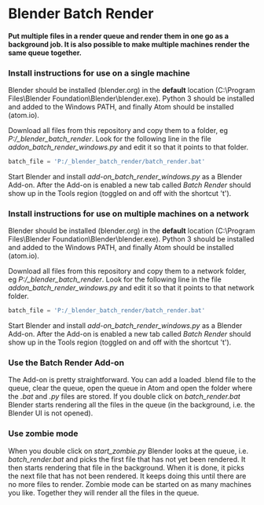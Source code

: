 # Blender Batch Render

#### Put multiple files in a render queue and render them in one go as a background job. It is also possible to make multiple machines render the same queue together.

### Install instructions for use on a single machine

Blender should be installed (blender.org) in the **default** location (C:\Program Files\Blender Foundation\Blender\blender.exe).
Python 3 should be installed and added to the Windows PATH, and finally Atom should be installed (atom.io).

Download all files from this repository and copy them to a folder, eg *P:/_blender_batch_render*. Look for the following line in the file *addon_batch_render_windows.py* and edit it so that it points to that folder.
```python
batch_file = 'P:/_blender_batch_render/batch_render.bat'
```

Start Blender and install *add-on_batch_render_windows.py* as a Blender Add-on. After the Add-on is enabled a new tab called *Batch Render* should show up in the Tools region (toggled on and off with the shortcut 't'). 


### Install instructions for use on multiple machines on a network

Blender should be installed (blender.org) in the **default** location (C:\Program Files\Blender Foundation\Blender\blender.exe).
Python 3 should be installed and added to the Windows PATH, and finally Atom should be installed (atom.io).

Download all files from this repository and copy them to a network folder, eg *P:/_blender_batch_render*. Look for the following line in the file *addon_batch_render_windows.py* and edit it so that it points to that network folder.
```python
batch_file = 'P:/_blender_batch_render/batch_render.bat'
```

Start Blender and install *add-on_batch_render_windows.py* as a Blender Add-on. After the Add-on is enabled a new tab called *Batch Render* should show up in the Tools region (toggled on and off with the shortcut 't'). 


### Use the Batch Render Add-on

The Add-on is pretty straightforward. You can add a loaded .blend file to the queue, clear the queue, open the queue in Atom and open the folder where the *.bat* and *.py* files are stored. If you double click on *batch_render.bat* Blender starts rendering all the files in the queue (in the background, i.e. the Blender UI is not opened).  
 

### Use zombie mode

When you double click on *start_zombie.py* Blender looks at the queue, i.e. *batch_render.bat* and picks the first file that has not yet been rendered. It then starts rendering that file in the background. When it is done, it picks the next file that has not been rendered. It keeps doing this until there are no more files to render. Zombie mode can be started on as many machines you like. Together they will render all the files in the queue. 


